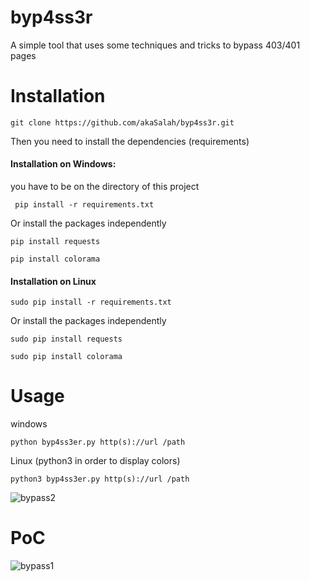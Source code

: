 # byp4ss3r
A simple tool that uses some techniques and tricks to bypass 403/401 pages
# Installation
`git clone https://github.com/akaSalah/byp4ss3r.git`

Then you need to install the dependencies (requirements)
#### Installation on Windows:
you have to be on the directory of this project

` pip install -r requirements.txt`

Or install the packages independently 

` pip install requests `

`pip install colorama` 

#### Installation on Linux
`sudo pip install -r requirements.txt`


Or install the packages independently 

` sudo pip install requests `


`sudo pip install colorama` 


# Usage
windows

`python byp4ss3er.py http(s)://url /path`

Linux (python3 in order to display colors)

`python3 byp4ss3er.py http(s)://url /path`


![bypass2](https://user-images.githubusercontent.com/73670999/100460823-e819b480-30d8-11eb-8da5-101a8d6e4d85.png)
# PoC
![bypass1](https://user-images.githubusercontent.com/73670999/100460818-e51ec400-30d8-11eb-83b4-b8683ddf82dd.png)
